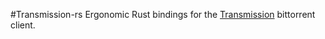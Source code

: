 #Transmission-rs
Ergonomic Rust bindings for the [Transmission](https://transmissionbt.com/) bittorrent client.
